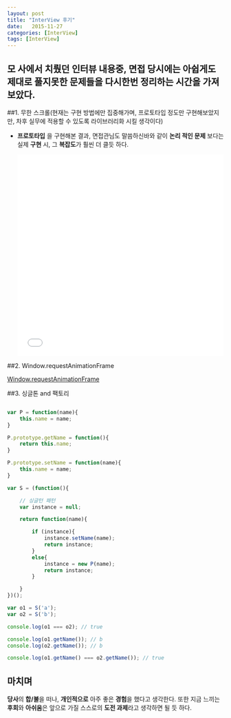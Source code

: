```yaml
---
layout: post
title: "InterView 후기"
date:   2015-11-27
categories: [InterView]
tags: [InterView]
---
```


## **모** 사에서 치뤘던 인터뷰 내용중, 면접 당시에는 아쉽게도 제대로 풀지못한 문제들을 다시한번 정리하는 시간을 가져보았다.
 
##1. 무한 스크롤(현재는 구현 방법에만 집중해가며, 프로토타입 정도만 구현해보았지만, 차후 실무에 적용할 수 있도록 라이브러리화 시킬 생각이다)

- **프로토타입** 을 구현해본 결과, 면접관님도 말씀하신바와 같이 **논리 적인 문제** 보다는 실제 **구현** 시, 그 **복잡도**가 훨씬 더 클듯 하다.

    <iframe height='468' scrolling='no' src='//codepen.io/yanione/embed/WQqKmE/?height=468&theme-id=0&default-tab=result' frameborder='no' allowtransparency='true' allowfullscreen='true' style='width: 100%;'>See the Pen <a href='http://codepen.io/yanione/pen/WQqKmE/'>WQqKmE</a> by mohwa (<a href='http://codepen.io/yanione'>@yanione</a>) on <a href='http://codepen.io'>CodePen</a>.
    </iframe>


##2. Window.requestAnimationFrame

[Window.requestAnimationFrame](https://developer.mozilla.org/en-US/docs/Web/API/window/requestAnimationFrame)

##3. 싱글톤 and 팩토리

```javascript

var P = function(name){
    this.name = name;
}

P.prototype.getName = function(){
    return this.name;
}

P.prototype.setName = function(name){
    this.name = name;
}

var S = (function(){

    // 싱글턴 패턴
    var instance = null;

    return function(name){

        if (instance){
            instance.setName(name);
            return instance;
        }
        else{
            instance = new P(name);
            return instance;
        }

    }
})();

var o1 = S('a');
var o2 = S('b');

console.log(o1 === o2); // true

console.log(o1.getName()); // b
console.log(o2.getName()); // b

console.log(o1.getName() === o2.getName()); // true

```

## 마치며

**당사**의 **합/불**을 떠나, **개인적으로** 아주 좋은 **경험**을 했다고 생각한다. 또한 지금 느끼는 **후회**와 **아쉬움**은 앞으로 가질 스스로의 **도전 과제**라고 생각하면 될 듯 하다.  




